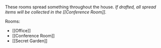 These rooms spread something throughout the house.
*If drafted, all spread items will be collected in the [[Conference Room]].*

Rooms:
- [[Office]]
- [[Conference Room]]
- [[Secret Garden]]